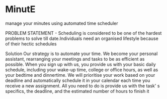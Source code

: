 # MinutE
manage your minutes using automated time scheduler

PROBLEM STATEMENT - 
Scheduling is considered to be one of the hardest problems to solve till date.Individuals need an organised lifestyle because of their hectic schedules

Solution
Our strategy is to automate your time. We become your
personal assistant, rearranging your meetings and
tasks to be as efficient as possible.
When you sign up with us, you provide us with your
basic daily schedule, including your wake-up time,
college or office hours, as well as your bedtime and
dinnertime. We will prioritise your work based on your
deadline and automatically schedule it in your calendar
each time you receive a new assignment. All you need
to do is provide us with the task'
s specifics, the deadline,
and the estimated number of hours to finish it
